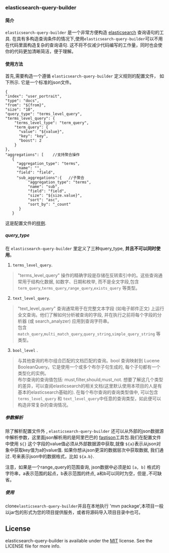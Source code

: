 ### elasticsearch-query-builder
#### 简介
`elasticsearch-query-builder` 是一个非常方便构造 [elasticsearch](https://www.elastic.co) 查询语句的工具. 在具有多构造查询条件的情况下,使用`elasticsearch-query-builder`可以不用在代码里面构造复杂的查询语句. 这不将不仅减少代码编写的工作量，同时也会使你的代码更加清晰简洁，便于理解。

#### 使用方法
首先,需要构造一个遵循 `elasticsearch-query-builder` 定义规则的配置文件， 如下所示. 它是一个标准的json文件。
```
{
"index": "user_portrait",
"type": "docs",
"from": "${from}",
"size": "10",
"query_type": "terms_level_query",
"terms_level_query": {
    "terms_level_type": "term_query",
    "term_query": {
      "value": "${value}",
      "key": "key",
      "boost": 2
    }
},
"aggregations": [    //支持聚合操作
   {
     "aggregation_type": "terms",
     "name": "",
     "field": "field",
     "sub_aggregations":{   //子聚合
          "aggregation_type": "terms",
          "name": "sub",
          "field": "field",
          "size": "${size.value}",
          "sort": "asc",
          "sort_by": "_count"
      }
   }
```
这是配置文件的[样例](https://github.com/xiaowei1118/elasticsearch-query-builder/blob/master/src/main/resources/portrait_mapping.json).

##### query_type
在 `elasticsearch-query-builder` 里定义了三种query_type, <strong>并且不可以同时使用</strong>。
1. `terms_level_query`.
 >   "terms_level_query" 操作的精确字段是存储在反转索引中的。这些查询通常用于结构化数据, 如数字、日期和枚举, 而不是全文字段,包含`term_query`,`terms_query`,`range_query`,`exists_query` 等类型。

2. `text_level_query`.
  > "text_level_query" 查询通常用于在完整文本字段 (如电子邮件正文) 上运行全文查询。他们了解如何分析被查询的字段, 并在执行之前将每个字段的分析器 (或 search_analyzer) 应用到查询字符串。<br/>
  包含 `match_query`,`multi_match_query`,`query_string`,`simple_query_string` 等类型。
3. `bool_level` .
  >与其他查询的布尔组合匹配的文档匹配的查询。bool 查询映射到 Lucene BooleanQuery。它是使用一个或多个布尔子句生成的, 每个子句都有一个类型化的实例。 <br/>
   布尔查询的查询值包括: must,filter,should,must_not. 想要了解这几个类型的差异，可以查阅elasticsearch的相关文档(这里默认使用本项目的人是有基本的elasticsearch基础的).
   在每个布尔查询的查询类型值中, 可以包含`terms_level_query` 和 `text_level_query`中任意的查询类型，如此便可以构造非常复杂的查询情况。

##### 参数解析
除了解析配置文件外 , `elasticsearch-query-builder` 还可以从外部的json数据源中解析参数，这里面json解析用的是阿里巴巴的 [fastjson](https://github.com/alibaba/fastjson)工具包.我们在配置文件中使用 `${}` 这个字段的value值必须从外部数据源中获取,就像 `${a}`表示从json对象中获取key值为a的value值. 如果你想从json更深的数据层次中获取数据, 我们通过`.`号来表示json中的数据格式，比如 `${a.b}`. <br/>

注意，如果是一个range_query的范围查询, json数据中必须是如 `[a, b]` 格式的字符串，a表示范围的起点，b表示范围的终点, a和b可以同时为空，但是`,`不可缺省。

##### 使用
clone`elasticsearch-query-builder`并且在本地执行 'mvn package',本项目一般以jar包的形式为您的项目提供服务，或者将源码导入项目目录中也可。

## License
 elasticsearch-query-builder is available under the [MIT](https://www.opensource.org/licenses/mit-license.php) license. See the LICENSE file for more info.
